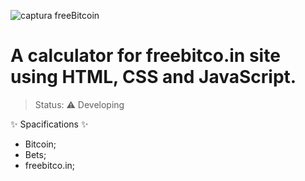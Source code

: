 ![captura freeBitcoin](https://user-images.githubusercontent.com/61557867/119431425-f0018c80-bce8-11eb-8b81-a1d026547565.png)

# A calculator for freebitco.in site using HTML, CSS and JavaScript.

> Status: ⚠️ Developing

:sparkles: Spacifications :sparkles:

* Bitcoin;
* Bets;
* freebitco.in;
